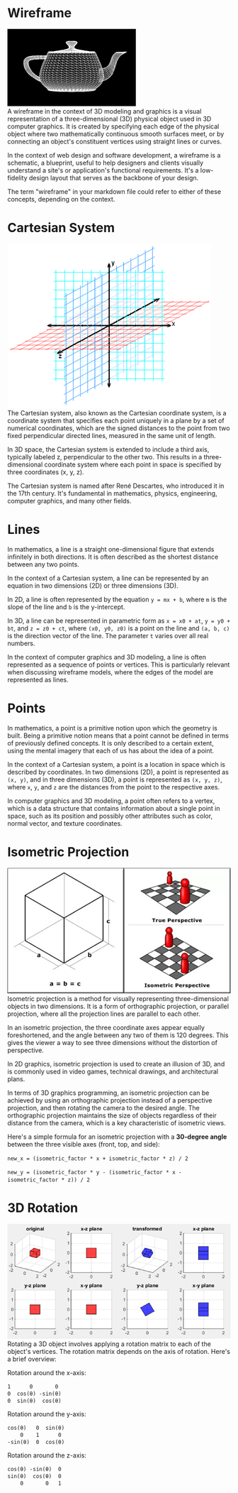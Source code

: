 # Wireframe
![wireframe.png](wireframe.png)\
A wireframe in the context of 3D modeling and graphics is a visual representation of a three-dimensional (3D) physical object used in 3D computer graphics. It is created by specifying each edge of the physical object where two mathematically continuous smooth surfaces meet, or by connecting an object's constituent vertices using straight lines or curves.

In the context of web design and software development, a wireframe is a schematic, a blueprint, useful to help designers and clients visually understand a site's or application's functional requirements. It's a low-fidelity design layout that serves as the backbone of your design.

The term "wireframe" in your markdown file could refer to either of these concepts, depending on the context.

# Cartesian System
![3D_Cartesian.png](3D_Cartesian.png)\
The Cartesian system, also known as the Cartesian coordinate system, is a coordinate system that specifies each point uniquely in a plane by a set of numerical coordinates, which are the signed distances to the point from two fixed perpendicular directed lines, measured in the same unit of length.

In 3D space, the Cartesian system is extended to include a third axis, typically labeled z, perpendicular to the other two. This results in a three-dimensional coordinate system where each point in space is specified by three coordinates (x, y, z).

The Cartesian system is named after René Descartes, who introduced it in the 17th century. It's fundamental in mathematics, physics, engineering, computer graphics, and many other fields.

# Lines
In mathematics, a line is a straight one-dimensional figure that extends infinitely in both directions. It is often described as the shortest distance between any two points.

In the context of a Cartesian system, a line can be represented by an equation in two dimensions (2D) or three dimensions (3D).

In 2D, a line is often represented by the equation `y = mx + b`, where `m` is the slope of the line and `b` is the y-intercept.

In 3D, a line can be represented in parametric form as `x = x0 + at`, `y = y0 + bt`, and `z = z0 + ct`, where `(x0, y0, z0)` is a point on the line and `(a, b, c)` is the direction vector of the line. The parameter `t` varies over all real numbers.

In the context of computer graphics and 3D modeling, a line is often represented as a sequence of points or vertices. This is particularly relevant when discussing wireframe models, where the edges of the model are represented as lines.

# Points
In mathematics, a point is a primitive notion upon which the geometry is built. Being a primitive notion means that a point cannot be defined in terms of previously defined concepts. It is only described to a certain extent, using the mental imagery that each of us has about the idea of a point.

In the context of a Cartesian system, a point is a location in space which is described by coordinates. In two dimensions (2D), a point is represented as `(x, y)`, and in three dimensions (3D), a point is represented as `(x, y, z)`, where `x`, `y`, and `z` are the distances from the point to the respective axes.

In computer graphics and 3D modeling, a point often refers to a vertex, which is a data structure that contains information about a single point in space, such as its position and possibly other attributes such as color, normal vector, and texture coordinates.

# Isometric Projection
![isometric.png](isometric.png)\
Isometric projection is a method for visually representing three-dimensional objects in two dimensions. It is a form of orthographic projection, or parallel projection, where all the projection lines are parallel to each other.

In an isometric projection, the three coordinate axes appear equally foreshortened, and the angle between any two of them is 120 degrees. This gives the viewer a way to see three dimensions without the distortion of perspective.

In 2D graphics, isometric projection is used to create an illusion of 3D, and is commonly used in video games, technical drawings, and architectural plans.

In terms of 3D graphics programming, an isometric projection can be achieved by using an orthographic projection instead of a perspective projection, and then rotating the camera to the desired angle. The orthographic projection maintains the size of objects regardless of their distance from the camera, which is a key characteristic of isometric views.

Here's a simple formula for an isometric projection with a **30-degree angle** between the three visible axes (front, top, and side):

`new_x = (isometric_factor * x + isometric_factor * z) / 2`

`new_y = (isometric_factor * y - (isometric_factor * x - isometric_factor * z)) / 2`

# 3D Rotation
![alt text](3D_rotation.png)
Rotating a 3D object involves applying a rotation matrix to each of the object's vertices. The rotation matrix depends on the axis of rotation. Here's a brief overview:

Rotation around the x-axis:

	1      0       0
	0  cos(θ) -sin(θ)
	0  sin(θ)  cos(θ)

Rotation around the y-axis:

	cos(θ)   0  sin(θ)
		0    1      0
	-sin(θ)  0  cos(θ)

Rotation around the z-axis:

	cos(θ) -sin(θ)  0
	sin(θ)  cos(θ)  0
		0       0   1
